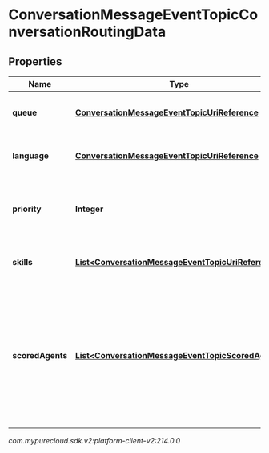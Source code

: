 # ConversationMessageEventTopicConversationRoutingData


## Properties

| Name | Type | Description | Notes |
| ------------ | ------------- | ------------- | ------------- |
| **queue** | [**ConversationMessageEventTopicUriReference**](ConversationMessageEventTopicUriReference) | A UriReference for a resource |  [optional] |
| **language** | [**ConversationMessageEventTopicUriReference**](ConversationMessageEventTopicUriReference) | A UriReference for a resource |  [optional] |
| **priority** | **Integer** | The priority of the conversation to use for routing decisions |  [optional] |
| **skills** | [**List&lt;ConversationMessageEventTopicUriReference&gt;**](ConversationMessageEventTopicUriReference) | The skills to use for routing decisions |  [optional] |
| **scoredAgents** | [**List&lt;ConversationMessageEventTopicScoredAgent&gt;**](ConversationMessageEventTopicScoredAgent) | A collection of agents and their assigned scores for this conversation (0 - 100, higher being better), for use in routing to preferred agents |  [optional] |




_com.mypurecloud.sdk.v2:platform-client-v2:214.0.0_
